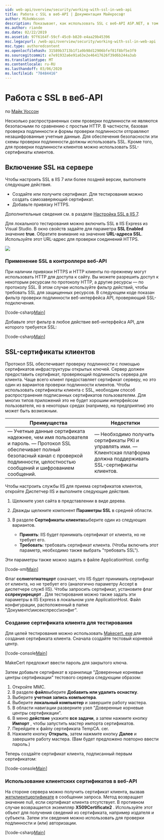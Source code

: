 ```yaml
---
uid: web-api/overview/security/working-with-ssl-in-web-api
title: Работа с SSL в веб-API | Документация Майкрософт
author: MikeWasson
description: Показывает, как использовать SSL с веб-API ASP.NET, в том числе с помощью SSL-сертификатов клиента.
ms.author: riande
ms.date: 02/22/2019
ms.assetid: 97f6164f-59cf-45c0-b820-e4aa29b45396
msc.legacyurl: /web-api/overview/security/working-with-ssl-in-web-api
msc.type: authoredcontent
ms.openlocfilehash: 31589b3713b1f1a9b98d12906bfef81f8bf5e3f9
ms.sourcegitcommit: e7e91932a6e91a63e2e46417626f39d6b244a3ab
ms.translationtype: MT
ms.contentlocale: ru-RU
ms.lasthandoff: 03/06/2020
ms.locfileid: "78484416"
---
```

# <a name="working-with-ssl-in-web-api"></a>Работа с SSL в веб-API

по [Майк Уоссон](https://github.com/MikeWasson)

Несколько распространенных схем проверки подлинности не являются безопасными по сравнению с простым HTTP. В частности, базовая проверка подлинности и формы проверки подлинности отправляют незашифрованные учетные данные. Для обеспечения безопасности эти схемы проверки подлинности *должны* использовать SSL. Кроме того, для проверки подлинности клиентов можно использовать SSL-сертификаты клиентов.

## <a name="enabling-ssl-on-the-server"></a>Включение SSL на сервере

Чтобы настроить SSL в IIS 7 или более поздней версии, выполните следующие действия.

- Создайте или получите сертификат. Для тестирования можно создать самозаверяющий сертификат.
- Добавьте привязку HTTPS.

Дополнительные сведения см. в разделе [Настройка SSL в IIS 7](https://www.iis.net/learn/manage/configuring-security/how-to-set-up-ssl-on-iis).

Для локального тестирования можно включить SSL в IIS Express из Visual Studio. В окно свойств задайте для параметра **SSL Enabled** значение **true**. Обратите внимание на значение **URL-адреса SSL**. Используйте этот URL-адрес для проверки соединений HTTPS.

![](working-with-ssl-in-web-api/_static/image1.png)

### <a name="enforcing-ssl-in-a-web-api-controller"></a>Применение SSL в контроллере веб-API

При наличии привязки HTTPS и HTTP клиенты по-прежнему могут использовать HTTP для доступа к сайту. Вы можете разрешить доступ к некоторым ресурсам по протоколу HTTP, а другие ресурсы — по протоколу SSL. В этом случае используйте фильтр действий, чтобы требовать SSL для защищенных ресурсов. В следующем коде показан фильтр проверки подлинности веб-интерфейса API, проверяющий SSL-подключения.

[!code-csharp[Main](working-with-ssl-in-web-api/samples/sample1.cs)]

Добавьте этот фильтр в любое действие веб-интерфейса API, для которого требуется SSL:

[!code-csharp[Main](working-with-ssl-in-web-api/samples/sample2.cs)]

## <a name="ssl-client-certificates"></a>SSL-сертификаты клиентов

Протокол SSL обеспечивает проверку подлинности с помощью сертификатов инфраструктуры открытых ключей. Сервер должен предоставить сертификат, проверяющий подлинность сервера для клиента. Чаще всего клиент предоставляет сертификат серверу, но это один из вариантов проверки подлинности клиентов. Чтобы использовать сертификаты клиента с SSL, необходим способ распространения подписанных сертификатов пользователям. Для многих типов приложений это не будет хорошим интерфейсом пользователя, но в некоторых средах (например, на предприятии) это может быть возможным.

| Преимущества | Недостатки |
| --- | --- |
| — Учетные данные сертификата надежнее, чем имя пользователя и пароль. — Протокол SSL обеспечивает полный безопасный канал с проверкой подлинности, целостностью сообщений и шифрованием сообщений. | — Необходимо получить сертификаты PKI и управлять ими. — Клиентская платформа должна поддерживать SSL-сертификаты клиентов. |

Чтобы настроить службы IIS для приема сертификатов клиентов, откройте Диспетчер IIS и выполните следующие действия.

1. Щелкните узел сайта в представлении в виде дерева.
2. Дважды щелкните компонент **Параметры SSL** в средней области.
3. В разделе **Сертификаты клиента**выберите один из следующих вариантов. 

    - **Принять**: IIS будет принимать сертификат от клиента, но не требует его.
    - **Требовать**: требовать сертификат клиента. (Чтобы включить этот параметр, необходимо также выбрать "требовать SSL").

Эти параметры также можно задать в файле ApplicationHost. config:

[!code-xml[Main](working-with-ssl-in-web-api/samples/sample3.xml)]

Флаг **сслнеготиатецерт** означает, что IIS будет принимать сертификат от клиента, но не требует его (аналогично параметру Accept в диспетчере служб IIS). Чтобы запросить сертификат, установите флаг **сслрекуирецерт** . Для тестирования можно также задать эти параметры в IIS Express в локальном узле ApplicationHost. Файл конфигурации, расположенный в папке "Документс\иисекспресс\конфиг".

### <a name="creating-a-client-certificate-for-testing"></a>Создание сертификата клиента для тестирования

Для целей тестирования можно использовать [Makecert. exe](/windows/desktop/SecCrypto/makecert) для создания сертификата клиента. Сначала создайте тестовый корневой центр.

[!code-console[Main](working-with-ssl-in-web-api/samples/sample4.cmd)]

MakeCert предложит ввести пароль для закрытого ключа.

Затем добавьте сертификат в хранилище "Доверенные корневые центры сертификации" тестового сервера следующим образом:

1. Откройте MMC.
2. В разделе **файл**выберите **Добавить или удалить оснастку**.
3. Выберите **учетная запись компьютера**.
4. Выберите **локальный компьютер** и завершите работу мастера.
5. В области навигации разверните узел "Доверенные корневые центры сертификации".
6. В меню **действие** укажите **все задачи**, а затем нажмите кнопку **Импорт** , чтобы запустить мастер импорта сертификатов.
7. Перейдите к файлу сертификата TempCA. cer.
8. Нажмите кнопку **Открыть**, затем нажмите кнопку **Далее** и завершите работу мастера. (Вам будет предложено повторно ввести пароль.)

Теперь создайте сертификат клиента, подписанный первым сертификатом:

[!code-console[Main](working-with-ssl-in-web-api/samples/sample5.cmd)]

### <a name="using-client-certificates-in-web-api"></a>Использование клиентских сертификатов в веб-API

На стороне сервера можно получить сертификат клиента, вызвав [жетклиентцертификате](https://msdn.microsoft.com/library/system.net.http.httprequestmessageextensions.getclientcertificate.aspx) в сообщении запроса. Метод возвращает значение null, если сертификат клиента отсутствует. В противном случае возвращается экземпляр **X509Certificate2** . Используйте этот объект для получения сведений из сертификата, например издателя и субъекта. Затем эти сведения можно использовать для проверки подлинности и (или) авторизации.

[!code-csharp[Main](working-with-ssl-in-web-api/samples/sample6.cs)]
